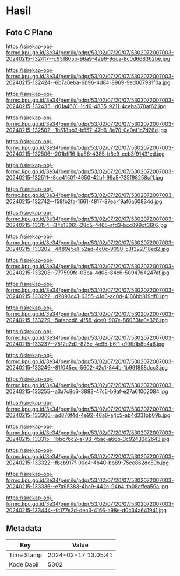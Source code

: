 # Hasil

## Foto C Plano

https://sirekap-obj-formc.kpu.go.id/3e34/pemilu/pdpr/53/02/07/20/07/5302072007003-20240215-132417--c951805b-96a9-4a96-9dca-8c0d668362be.jpg

https://sirekap-obj-formc.kpu.go.id/3e34/pemilu/pdpr/53/02/07/20/07/5302072007003-20240215-132424--6b7a6eba-6b96-4d84-8969-9ed007981f0a.jpg

https://sirekap-obj-formc.kpu.go.id/3e34/pemilu/pdpr/53/02/07/20/07/5302072007003-20240215-132435--d01a4601-1cd6-4835-9211-4ceba370af62.jpg

https://sirekap-obj-formc.kpu.go.id/3e34/pemilu/pdpr/53/02/07/20/07/5302072007003-20240215-132502--1b518bb3-b557-47d6-8e70-0e0af1c7d26d.jpg

https://sirekap-obj-formc.kpu.go.id/3e34/pemilu/pdpr/53/02/07/20/07/5302072007003-20240215-132506--201bff16-ba86-4385-b8c9-ecb3f91431ed.jpg

https://sirekap-obj-formc.kpu.go.id/3e34/pemilu/pdpr/53/02/07/20/07/5302072007003-20240215-132511--8ce41501-4650-42bf-99a5-735f98258cf1.jpg

https://sirekap-obj-formc.kpu.go.id/3e34/pemilu/pdpr/53/02/07/20/07/5302072007003-20240215-132742--f58fb2fa-1661-4817-87ea-f9af6a60834d.jpg

https://sirekap-obj-formc.kpu.go.id/3e34/pemilu/pdpr/53/02/07/20/07/5302072007003-20240215-133154--34b13065-28d5-4465-afd3-bcc899df36f6.jpg

https://sirekap-obj-formc.kpu.go.id/3e34/pemilu/pdpr/53/02/07/20/07/5302072007003-20240215-133202--4489e5e1-52ad-4c0c-9090-53f322718ed2.jpg

https://sirekap-obj-formc.kpu.go.id/3e34/pemilu/pdpr/53/02/07/20/07/5302072007003-20240215-133208--777599fc-03ba-4d08-84c6-5094764247af.jpg

https://sirekap-obj-formc.kpu.go.id/3e34/pemilu/pdpr/53/02/07/20/07/5302072007003-20240215-133222--d2893d41-6355-41d0-ac0d-4186bb819df0.jpg

https://sirekap-obj-formc.kpu.go.id/3e34/pemilu/pdpr/53/02/07/20/07/5302072007003-20240215-133229--5afabcd6-4f56-4ce0-907e-86033fe0a328.jpg

https://sirekap-obj-formc.kpu.go.id/3e34/pemilu/pdpr/53/02/07/20/07/5302072007003-20240215-133237--7512e2d2-825c-4e95-b6f1-e19fb1b8c4a6.jpg

https://sirekap-obj-formc.kpu.go.id/3e34/pemilu/pdpr/53/02/07/20/07/5302072007003-20240215-133246--81f045ed-5602-42c1-844b-1b991858dcc3.jpg

https://sirekap-obj-formc.kpu.go.id/3e34/pemilu/pdpr/53/02/07/20/07/5302072007003-20240215-133255--a3a7c8d6-3883-47c5-b9af-e27a61002084.jpg

https://sirekap-obj-formc.kpu.go.id/3e34/pemilu/pdpr/53/02/07/20/07/5302072007003-20240215-133306--ad870f4d-4e92-46a6-a4c5-ab4d331bb09b.jpg

https://sirekap-obj-formc.kpu.go.id/3e34/pemilu/pdpr/53/02/07/20/07/5302072007003-20240215-133315--1bbc76c2-a793-45ac-a66b-3c92433d2643.jpg

https://sirekap-obj-formc.kpu.go.id/3e34/pemilu/pdpr/53/02/07/20/07/5302072007003-20240215-133322--fbcb917f-00c4-4b40-bb89-75ce862dc59b.jpg

https://sirekap-obj-formc.kpu.go.id/3e34/pemilu/pdpr/53/02/07/20/07/5302072007003-20240215-133336--e7a95383-4bc9-442c-94b4-fb08affea59a.jpg

https://sirekap-obj-formc.kpu.go.id/3e34/pemilu/pdpr/53/02/07/20/07/5302072007003-20240215-133444--fc177e2d-dea3-4166-a98e-d0c34a641941.jpg


## Metadata

| Key        | Value               |
| ---------- | ------------------- |
| Time Stamp | 2024-02-17 13:05:41 |
| Kode Dapil | 5302                |



